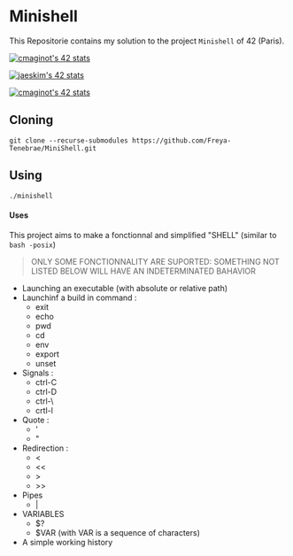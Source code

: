 # Minishell

This Repositorie contains my solution to the project `Minishell` of 42 (Paris).

[![cmaginot's 42 stats](https://badge42.vercel.app/api/v2/cl1s5sord008509mlo7xr33zy/stats?cursusId=21&coalitionId=45)](https://github.com/JaeSeoKim/badge42)

[![jaeskim's 42 stats](https://badge42.herokuapp.com/api/stats/gadeneux?cursus=42cursus&privacyName=true)](https://github.com/JaeSeoKim/badge42)

[![cmaginot's 42 stats](https://badge42.vercel.app/api/v2/cl1s5sord008509mlo7xr33zy/stats?cursusId=21&coalitionId=45)](https://github.com/JaeSeoKim/badge42)

## Cloning

```shell
git clone --recurse-submodules https://github.com/Freya-Tenebrae/MiniShell.git
```

## Using

```shell
./minishell
```

#### Uses
This project aims to make a fonctionnal and simplified "SHELL" (similar to `bash -posix`)

> ONLY SOME FONCTIONNALITY ARE SUPORTED: SOMETHING NOT LISTED BELOW WILL HAVE AN INDETERMINATED BAHAVIOR
 - Launching an executable (with absolute or relative path)
 - Launchinf a build in command :
 	- exit
 	- echo
 	- pwd
 	- cd
 	- env
 	- export
 	- unset
 - Signals : 
 	- ctrl-C 
 	- ctrl-D 
 	- ctrl-\\
 	- crtl-l
 - Quote :
 	- '
 	- "
 - Redirection :
 	- <
 	- <<
 	- \>
 	- \>\>
 - Pipes 
 	- |
 - VARIABLES
 	- $?
 	- $VAR (with VAR is a sequence of characters)
 - A simple working history
